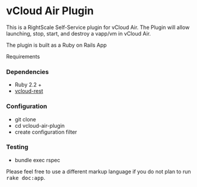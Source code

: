 # vCloud Air Plugin

This is a RightScale Self-Service plugin for vCloud Air.  The Plugin will allow
launching, stop, start, and destroy a vapp/vm in vCloud Air.

The plugin is built as a Ruby on Rails App

Requirements

### Dependencies
* Ruby 2.2 +
* [vcloud-rest](https://github.com/vmware/vcloud-rest)


### Configuration
* git clone
* cd vcloud-air-plugin
* create configuration filter




### Testing
* bundle exec rspec

Please feel free to use a different markup language if you do not plan to run
<tt>rake doc:app</tt>.
